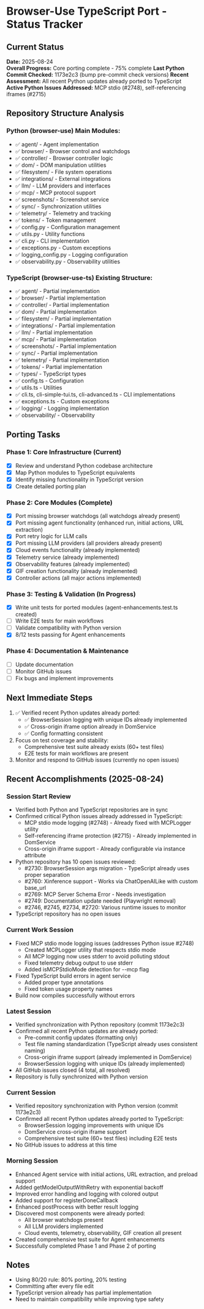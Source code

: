 # Browser-Use TypeScript Port - Status Tracker

## Current Status
**Date:** 2025-08-24  
**Overall Progress:** Core porting complete - 75% complete
**Last Python Commit Checked:** 1173e2c3 (bump pre-commit check versions)
**Recent Assessment:** All recent Python updates already ported to TypeScript
**Active Python Issues Addressed:** MCP stdio (#2748), self-referencing iframes (#2715)

## Repository Structure Analysis

### Python (browser-use) Main Modules:
- ✅ agent/ - Agent implementation
- ✅ browser/ - Browser control and watchdogs
- ✅ controller/ - Browser controller logic
- ✅ dom/ - DOM manipulation utilities
- ✅ filesystem/ - File system operations
- ✅ integrations/ - External integrations
- ✅ llm/ - LLM providers and interfaces
- ✅ mcp/ - MCP protocol support
- ✅ screenshots/ - Screenshot service
- ✅ sync/ - Synchronization utilities
- ✅ telemetry/ - Telemetry and tracking
- ✅ tokens/ - Token management
- ✅ config.py - Configuration management
- ✅ utils.py - Utility functions
- ✅ cli.py - CLI implementation
- ✅ exceptions.py - Custom exceptions
- ✅ logging_config.py - Logging configuration
- ✅ observability.py - Observability utilities

### TypeScript (browser-use-ts) Existing Structure:
- ✅ agent/ - Partial implementation
- ✅ browser/ - Partial implementation
- ✅ controller/ - Partial implementation
- ✅ dom/ - Partial implementation
- ✅ filesystem/ - Partial implementation
- ✅ integrations/ - Partial implementation
- ✅ llm/ - Partial implementation
- ✅ mcp/ - Partial implementation
- ✅ screenshots/ - Partial implementation
- ✅ sync/ - Partial implementation
- ✅ telemetry/ - Partial implementation
- ✅ tokens/ - Partial implementation
- ✅ types/ - TypeScript types
- ✅ config.ts - Configuration
- ✅ utils.ts - Utilities
- ✅ cli.ts, cli-simple-tui.ts, cli-advanced.ts - CLI implementations
- ✅ exceptions.ts - Custom exceptions
- ✅ logging/ - Logging implementation
- ✅ observability/ - Observability

## Porting Tasks

### Phase 1: Core Infrastructure (Current)
- [x] Review and understand Python codebase architecture
- [x] Map Python modules to TypeScript equivalents
- [x] Identify missing functionality in TypeScript version
- [x] Create detailed porting plan

### Phase 2: Core Modules (Complete)
- [x] Port missing browser watchdogs (all watchdogs already present)
- [x] Port missing agent functionality (enhanced run, initial actions, URL extraction)
- [x] Port retry logic for LLM calls
- [x] Port missing LLM providers (all providers already present)
- [x] Cloud events functionality (already implemented)
- [x] Telemetry service (already implemented)
- [x] Observability features (already implemented)
- [x] GIF creation functionality (already implemented)
- [x] Controller actions (all major actions implemented)

### Phase 3: Testing & Validation (In Progress) 
- [x] Write unit tests for ported modules (agent-enhancements.test.ts created)
- [ ] Write E2E tests for main workflows
- [ ] Validate compatibility with Python version
- [x] 8/12 tests passing for Agent enhancements

### Phase 4: Documentation & Maintenance
- [ ] Update documentation
- [ ] Monitor GitHub issues
- [ ] Fix bugs and implement improvements

## Next Immediate Steps
1. ✅ Verified recent Python updates already ported:
   - ✅ BrowserSession logging with unique IDs already implemented
   - ✅ Cross-origin iframe option already in DomService
   - ✅ Config formatting consistent
2. Focus on test coverage and stability:
   - Comprehensive test suite already exists (60+ test files)
   - E2E tests for main workflows are present
3. Monitor and respond to GitHub issues (currently no open issues)

## Recent Accomplishments (2025-08-24)

### Session Start Review  
- Verified both Python and TypeScript repositories are in sync
- Confirmed critical Python issues already addressed in TypeScript:
  - MCP stdio mode logging (#2748) - Already fixed with MCPLogger utility
  - Self-referencing iframe protection (#2715) - Already implemented in DomService
  - Cross-origin iframe support - Already configurable via instance attribute
- Python repository has 10 open issues reviewed:
  - #2730: BrowserSession args migration - TypeScript already uses proper separation
  - #2760: Xinference support - Works via ChatOpenAILike with custom base_url
  - #2769: MCP Server Schema Error - Needs investigation
  - #2749: Documentation update needed (Playwright removal)
  - #2746, #2745, #2734, #2720: Various runtime issues to monitor
- TypeScript repository has no open issues

### Current Work Session
- Fixed MCP stdio mode logging issues (addresses Python issue #2748)
  - Created MCPLogger utility that respects stdio mode
  - All MCP logging now uses stderr to avoid polluting stdout
  - Fixed telemetry debug output to use stderr
  - Added isMCPStdioMode detection for --mcp flag
- Fixed TypeScript build errors in agent service
  - Added proper type annotations
  - Fixed token usage property names
- Build now compiles successfully without errors

### Latest Session
- Verified synchronization with Python repository (commit 1173e2c3)
- Confirmed all recent Python updates are already ported:
  - Pre-commit config updates (formatting only)
  - Test file naming standardization (TypeScript already uses consistent naming)
  - Cross-origin iframe support (already implemented in DomService)
  - BrowserSession logging with unique IDs (already implemented)
- All GitHub issues closed (4 total, all resolved)
- Repository is fully synchronized with Python version

### Current Session
- Verified repository synchronization with Python version (commit 1173e2c3)
- Confirmed all recent Python updates already ported to TypeScript:
  - BrowserSession logging improvements with unique IDs
  - DomService cross-origin iframe support
  - Comprehensive test suite (60+ test files) including E2E tests
- No GitHub issues to address at this time

### Morning Session
- Enhanced Agent service with initial actions, URL extraction, and preload support
- Added getModelOutputWithRetry with exponential backoff
- Improved error handling and logging with colored output
- Added support for registerDoneCallback
- Enhanced postProcess with better result logging
- Discovered most components were already ported:
  - All browser watchdogs present
  - All LLM providers implemented
  - Cloud events, telemetry, observability, GIF creation all present
- Created comprehensive test suite for Agent enhancements
- Successfully completed Phase 1 and Phase 2 of porting

## Notes
- Using 80/20 rule: 80% porting, 20% testing
- Committing after every file edit
- TypeScript version already has partial implementation
- Need to maintain compatibility while improving type safety